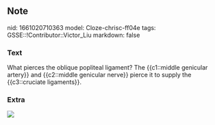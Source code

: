 ## Note
nid: 1661020710363
model: Cloze-chrisc-ff04e
tags: GSSE::!Contributor::Victor_Liu
markdown: false

### Text
What pierces the oblique popliteal ligament? The {{c1::middle
genicular artery}} and {{c2::middle genicular nerve}} pierce it to
supply the {{c3::cruciate ligaments}}.

### Extra
<img src="1-s2.0-S0741521414007629-gr5.jpg">
